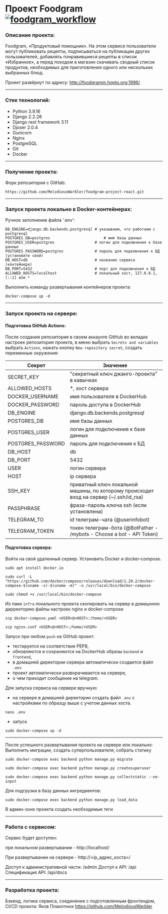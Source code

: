 # Проект Foodgram [![foodgram_workflow](https://github.com/MelodiousWarbler/foodgram-project-react/actions/workflows/foodgram_workflow.yml/badge.svg?event=push)](https://github.com/MelodiousWarbler/foodgram-project-react/actions/workflows/foodgram_workflow.yml)

### Описание проекта:

Foodgram, «Продуктовый помощник».
На этом сервисе пользователи могут публиковать рецепты,
подписываться на публикации других пользователей,
добавлять понравившиеся рецепты в список «Избранное»,
а перед походом в магазин скачивать сводный список продуктов,
необходимых для приготовления одного или нескольких выбранных блюд.

Проект развёрнут по адресу: http://foodgramm.hopto.org:1996/

---

### Стек технологий:

- Python 3.9.16
- Django 2.2.28
- Django rest framework 3.11
- Djoser 2.0.4
- Gunicorn
- Nginx
- PostgreSQL
- Git
- Docker

---

### Получение проекта:

Форк репозитория с GitHab:

```commandline
https://github.com/MelodiousWarbler/foodgram-project-react.git
```

---

### Запуск проекта локально в Docker-контейнерах:

Ручное заполнение файла '.env':

```text
DB_ENGINE=django.db.backends.postgresql # указываем, что работаем с postgresql
POSTGRES_DB=postgres                        # имя базы данных
POSTGRES_USER=postgres                  # логин для подключения к базе данных
POSTGRES_PASSWORD=postgres              # пароль для подключения к БД (установите свой)
DB_HOST=db                              # название сервиса (контейнера)
DB_PORT=5432                            # порт для подключения к БД
ALLOWED_HOSTS=localhost                 # локальный хост, 127.0.0.1, [::1] или *
```

Выполнить команду развертывания контейнеров проекта:

```commandline
docker-compose up -d
```

---

### Запуск проекта на сервере:

#### Подготовка GitHub Actions:

После создания репозитория в своем аккаунте GitHub во вкладке настроек
репозитория проекта, в меню выбрать `Secrets and variables` выбрать `Actions`,
нажать кнопку `New repository secret`, создать переменные окружения:

| Секрет               | Значение                                                                               |
|----------------------|----------------------------------------------------------------------------------------|
| SECRET_KEY           | "секретный ключ джанго-проекта" в кавычках                                             |
| ALLOWED_HOSTS        | *, хост сервера                                                                        |
| DOCKER_USERNAME      | имя пользователя в DockerHub                                                           |
| DOCKER_PASSWORD      | пароль доступа в DockerHub                                                             |
| DB_ENGINE            | django.db.backends.postgresql                                                          |
| POSTGRES_DB          | имя базы данных                                                                        |
| POSTGRES_USER        | логин для подключения к базе данных                                                    |
| POSTGRES_PASSWORD    | пароль для подключения к БД                                                            |
| DB_HOST              | db                                                                                     |
| DB_PORT              | 5432                                                                                   |
| USER                 | логин сервера                                                                          |
| HOST                 | ip сервера                                                                             |
| SSH_KEY              | приватный ключ локальной машины, по которому происходит вход на сервер (~/.ssh/id_rsa) |
| PASSPHRASE           | фраза-пароль ключа ssh (если установлена)                                              |
| TELEGRAM_TO          | id телеграм-чата (@userinfobot)                                                        |
| TELEGRAM_TOKEN       | токен телеграм-бота (@BotFather - /mybots - Choose a bot - API Token)                  |


#### Подготовка сервера:

Войти на свой удаленный сервер.
Установить Docker и docker-compose.

```commandline
sudo apt install docker.io
```

```commandline
sudo curl -L "https://github.com/docker/compose/releases/download/1.29.2/docker-compose-$(uname -s)-$(uname -m)" -o /usr/local/bin/docker-compose
```

```commandline
sudo chmod +x /usr/local/bin/docker-compose
```

Из паки `infra` локального проекта cкопировать на сервер в домашнюю дирректорию
файлы настроек nginx и docker-compose

```commandline
scp docker-compose.yaml <USER>@<HOST>:/home/<USER>
```

```commandline
scp nginx.conf <USER>@<HOST>:/home/<USER>
```

Запуск при любом `push` на GitHub проект:
- тестируется на соответствие PEP8, 
- обновляются и сохраняются на DockerHub образы `backend` и `frontend`, 
- в домашней директории сервера автоматически создается файл `.env`
- проект автоматически разворачивается на сервере, 
- о чем приходит сообщение на telegram.

Для запуска сервиса на сервере вручную:
- на сервере в домашней директории создать файл `.env` с настройками
по образцу выше с учетом данных хоста.

```commandline
nano .env
```

- запуск

```commandline
sudo docker-compose up -d
```

--- 
После успешного развертывания проекта на сервере или локально:
Выполнить миграции, создать суперпользователя, собрать статику

```commandline
sudo docker-compose exec backend python manage.py migrate
```

```commandline
sudo docker-compose exec backend python manage.py createsuperuser
```

```commandline
sudo docker-compose exec backend python manage.py collectstatic --no-input
```

Для подгрузки в базу данных ингредиентов:

```commandline
sudo docker-compose exec backend python manage.py load_data
```

В админ-зоне проекта создать необходимые теги

---

### Работа с сервисом:

Сервис будет доступен:

при локальном развертывании - http://localhost/

При развертывании на сервере - http://<ip_адрес_хоста>/

Доступ к административной части: <host>/admin
Доступ к API: <host>/api
Спецификация API: <host>/api/docs

---

### Разработка проекта:

Бэкенд, логика сервиса, соединение с подготовленным фронтендом, CI/CD проекта:
Яков Плакотнюк https://github.com/MelodiousWarbler
